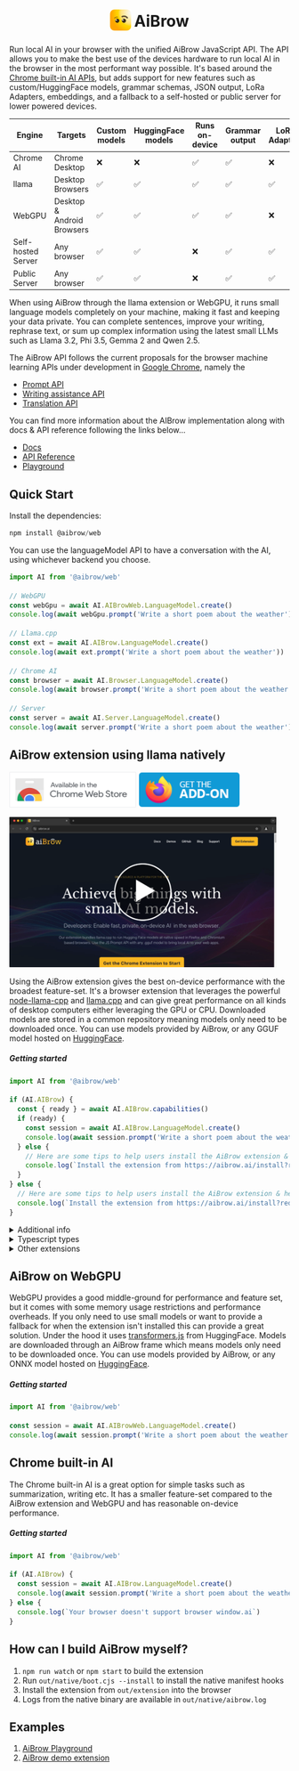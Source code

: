<h1 align="center">
<sub>
<img src="https://github.com/axonzeta/aibrow/blob/main/.github/assets/aibrow-icon.png?raw=true" height="38" width="38">
</sub>
AiBrow
</h1>

Run local AI in your browser with the unified AiBrow JavaScript API. The API allows you to make the best use of the devices hardware to run local AI in the browser in the most performant way possible. It's based around the [Chrome built-in AI APIs](https://developer.chrome.com/docs/ai/built-in-apis), but adds support for new features such as custom/HuggingFace models, grammar schemas, JSON output, LoRa Adapters, embeddings, and a fallback to a self-hosted or public server for lower powered devices.

| Engine             | Targets                               | Custom models | HuggingFace models | Runs on-device | Grammar output | LoRA Adapters | Embeddings | GPU Required | Performance |
| ------------------ | ------------------------------------- | ------------- | ------------------ | -------------- | -------------- | ------------- | ---------- | ------------ | ----------- |
| Chrome AI          | Chrome Desktop                        | ❌            | ❌                 | ✅              | ✅             | ❌            | ❌          | ✅           | ⭐️⭐️         |
| llama          | Desktop Browsers                      | ✅            | ✅                 | ✅              | ✅             | ✅            | ✅          | ❌           | ⭐️⭐️⭐️       |
| WebGPU             | Desktop & Android Browsers            | ✅            | ✅                 | ✅              | ✅             | ❌            | ✅          | ❌           | ⭐️          |
| Self-hosted Server | Any browser                           | ✅            | ✅                 | ❌              | ✅             | ✅            | ✅          | ❌           | ⭐️⭐️⭐️       |
| Public Server      | Any browser                           | ✅            | ✅                 | ❌              | ✅             | ✅            | ✅          | ❌           | ⭐️⭐️         |

When using AiBrow through the llama extension or WebGPU, it runs small language models completely on your machine, making it fast and keeping your data private. You can complete sentences, improve your writing, rephrase text, or sum up complex information using the latest small LLMs such as Llama 3.2, Phi 3.5, Gemma 2 and Qwen 2.5.

The AiBrow API follows the current proposals for the browser machine learning APIs under development in [Google Chrome](https://developer.chrome.com/docs/ai/built-in), namely the

* [Prompt API](https://github.com/explainers-by-googlers/prompt-api)
* [Writing assistance API](https://github.com/webmachinelearning/writing-assistance-apis)
* [Translation API](https://github.com/webmachinelearning/translation-api)

You can find more information about the AIBrow implementation along with docs & API reference following the links below...

* [Docs](https://docs.aibrow.ai/)
* [API Reference](https://docs.aibrow.ai/api-reference/aibrow)
* [Playground](https://demo.aibrow.ai/playground/)

## Quick Start

Install the dependencies:

```js
npm install @aibrow/web
```

You can use the languageModel API to have a conversation with the AI, using whichever backend you choose.

```js
import AI from '@aibrow/web'

// WebGPU
const webGpu = await AI.AIBrowWeb.LanguageModel.create()
console.log(await webGpu.prompt('Write a short poem about the weather'))

// Llama.cpp
const ext = await AI.AIBrow.LanguageModel.create()
console.log(await ext.prompt('Write a short poem about the weather'))

// Chrome AI
const browser = await AI.Browser.LanguageModel.create()
console.log(await browser.prompt('Write a short poem about the weather'))

// Server
const server = await AI.Server.LanguageModel.create()
console.log(await server.prompt('Write a short poem about the weather'))

```

## AiBrow extension using llama natively

<p>
<a href="https://chromewebstore.google.com/detail/aibrow/bbkbjiehfkggfkbampigbbakecijicdm"><img src="https://github.com/axonzeta/aibrow/blob/main/.github/assets/chrome_webstore_icon.png?raw=true" width="228" height="64" alt="Get AiBrow for Chrome" /></a>
<a href="https://addons.mozilla.org/en-GB/firefox/addon/aibrow-local-ai-in-the-browser/"><img src="https://github.com/axonzeta/aibrow/blob/main/.github/assets/firefox-addon.png?raw=true" width="183" height="64"alt="Get AiBrow for Firefox"></a>
</p>

<p>
<a href="https://www.youtube.com/watch?v=ATybwD79jUI"><img src="https://github.com/axonzeta/aibrow/blob/main/.github/assets/install_preview.png?raw=true" width="480" height="270" alt="Step by step install" /></a>
</p>

Using the AiBrow extension gives the best on-device performance with the broadest feature-set. It's a browser extension that leverages the powerful [node-llama-cpp](https://github.com/withcatai/node-llama-cpp) and [llama.cpp](https://github.com/ggerganov/llama.cpp) and can give great performance on all kinds of desktop computers either leveraging the GPU or CPU. Downloaded models are stored in a common repository meaning models only need to be downloaded once. You can use models provided by AiBrow, or any GGUF model hosted on [HuggingFace](https://huggingface.co/).

##### Getting started

```js
import AI from '@aibrow/web'

if (AI.AIBrow) {
  const { ready } = await AI.AIBrow.capabilities()
  if (ready) {
    const session = await AI.AIBrow.LanguageModel.create()
    console.log(await session.prompt('Write a short poem about the weather'))
  } else {
    // Here are some tips to help users install the AiBrow extension & helper https://docs.aibrow.ai/guides/helping-users-install-aibrow
    console.log(`Install the extension from https://aibrow.ai/install?redirect_to=${window.location.href}`)
  }
} else {
  // Here are some tips to help users install the AiBrow extension & helper https://docs.aibrow.ai/guides/helping-users-install-aibrow
  console.log(`Install the extension from https://aibrow.ai/install?redirect_to=${window.location.href}`)
}
```

<details>
<summary>Additional info</summary>
When the extension is installed, it's directly usable on any page via `window.aibrow` or if installed on a browser other than Google Chrome it automatically polyfills `window.ai`.
</details>

<details>
<summary>Typescript types</summary>

Types for `window.aibrow` can be added to your project by using the `npm install --save-dev @aibrow/dom-types` package. Then to expose them, place the following either in your `global.d.ts` or the entry point to your code

```ts
import type AI from "@aibrow/dom-types"

declare global {
  interface Window {
    readonly aibrow: typeof AI;
  }
}
```
</details>

<details>
<summary>Other extensions</summary>

Other extensions can make use of the AiBrow extension by using the extension library library using `npm install @aibrow/extension`

```js
import aibrow from '@aibrow/extension'

const { ready } = await aibrow.capabilities()
if (ready) {
  const session = await aibrow.LanguageModel.create()
  const stream = await sess.promptStreaming('Write a poem about AI in the browser')
  for await (const chunk of stream) {
    console.log(chunk)
  }
} else {
  console.log(`Install the extension from https://aibrow.ai/install?redirect_to=${window.location.href}`)
}
```
</details>

## AiBrow on WebGPU

WebGPU provides a good middle-ground for performance and feature set, but it comes with some memory usage restrictions and performance overheads. If you only need to use small models or want to provide a fallback for when the extension isn't installed this can provide a great solution. Under the hood it uses [transformers.js](https://github.com/huggingface/transformers.js) from HuggingFace. Models are downloaded through an AiBrow frame which means models only need to be downloaded once. You can use models provided by AiBrow, or any ONNX model hosted on [HuggingFace](https://huggingface.co/).

##### Getting started

```js
import AI from '@aibrow/web'

const session = await AI.AIBrowWeb.LanguageModel.create()
console.log(await session.prompt('Write a short poem about the weather'))
```

## Chrome built-in AI

The Chrome built-in AI is a great option for simple tasks such as summarization, writing etc. It has a smaller feature-set compared to the AiBrow extension and WebGPU and has reasonable on-device performance.

##### Getting started

```js
import AI from '@aibrow/web'

if (AI.AIBrow) {
  const session = await AI.AIBrow.LanguageModel.create()
  console.log(await session.prompt('Write a short poem about the weather'))
} else {
  console.log(`Your browser doesn't support browser window.ai`)
}
```

## How can I build AiBrow myself?

1. `npm run watch` or `npm start` to build the extension
2. Run `out/native/boot.cjs --install` to install the native manifest hooks
3. Install the extension from `out/extension` into the browser
4. Logs from the native binary are available in `out/native/aibrow.log`


## Examples

1. [AiBrow Playground](https://github.com/axonzeta/aibrow-playground)
2. [AiBrow demo extension](https://github.com/axonzeta/aibrow-demo-extension)

